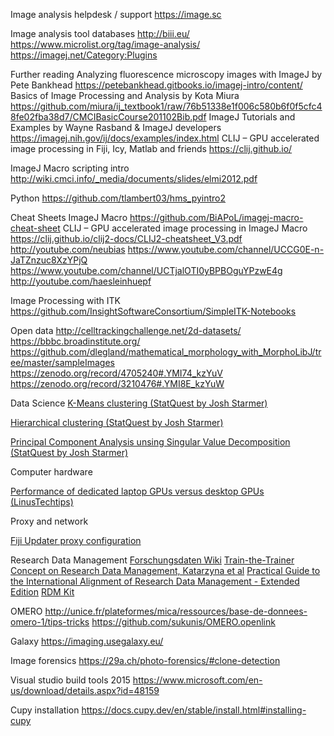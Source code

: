 Image analysis helpdesk / support
https://image.sc

Image analysis tool databases
http://biii.eu/
https://www.microlist.org/tag/image-analysis/
https://imagej.net/Category:Plugins

Further reading
Analyzing fluorescence microscopy images with ImageJ by Pete Bankhead
https://petebankhead.gitbooks.io/imagej-intro/content/
Basics of Image Processing and Analysis by Kota Miura
https://github.com/miura/ij_textbook1/raw/76b51338e1f006c580b6f0f5cfc48fe02fba38d7/CMCIBasicCourse201102Bib.pdf
ImageJ Tutorials and Examples by Wayne Rasband & ImageJ developers
https://imagej.nih.gov/ij/docs/examples/index.html
CLIJ – GPU accelerated image processing in Fiji, Icy, Matlab and friends
https://clij.github.io/ 

ImageJ Macro scripting intro
http://wiki.cmci.info/_media/documents/slides/elmi2012.pdf

Python
https://github.com/tlambert03/hms_pyintro2

Cheat Sheets
ImageJ Macro
https://github.com/BiAPoL/imagej-macro-cheat-sheet
CLIJ – GPU accelerated image processing in ImageJ Macro
https://clij.github.io/clij2-docs/CLIJ2-cheatsheet_V3.pdf
http://youtube.com/neubias
https://www.youtube.com/channel/UCCG0E-n-JaTZnzuc8XzYPjQ
https://www.youtube.com/channel/UCTjalOTI0yBPBOguYPzwE4g
http://youtube.com/haesleinhuepf

Image Processing with ITK
https://github.com/InsightSoftwareConsortium/SimpleITK-Notebooks

Open data
http://celltrackingchallenge.net/2d-datasets/
https://bbbc.broadinstitute.org/
https://github.com/dlegland/mathematical_morphology_with_MorphoLibJ/tree/master/sampleImages
https://zenodo.org/record/4705240#.YMI74_kzYuV
https://zenodo.org/record/3210476#.YMI8E_kzYuW

Data Science
[K-Means clustering (StatQuest by Josh Starmer)](https://www.youtube.com/watch?v=4b5d3muPQmA)

[Hierarchical clustering (StatQuest by Josh Starmer)](https://www.youtube.com/watch?v=7xHsRkOdVwo)

[Principal Component Analysis unsing Singular Value Decomposition (StatQuest by Josh Starmer)](https://www.youtube.com/watch?v=FgakZw6K1QQ)

Computer hardware

[Performance of dedicated laptop GPUs versus desktop GPUs (LinusTechtips)](https://www.youtube.com/watch?v=z9fk9d6pry4)

Proxy and network

[Fiji Updater proxy configuration](https://forum.image.sc/t/fiji-updater-and-proxy-configuration/29365/2)

Research Data Management
[Forschungsdaten Wiki](https://www.forschungsdaten.org/index.php/Hauptseite)
[Train-the-Trainer Concept on Research Data Management, Katarzyna et al](https://zenodo.org/record/4071471#.YI-_x7UzZPZ)
[Practical Guide to the International Alignment of Research Data Management - Extended Edition](https://www.scienceeurope.org/our-resources/practical-guide-to-the-international-alignment-of-research-data-management/)
[RDM Kit](https://rdmkit.elixir-europe.org/)

OMERO
http://unice.fr/plateformes/mica/ressources/base-de-donnees-omero-1/tips-tricks
https://github.com/sukunis/OMERO.openlink

Galaxy
https://imaging.usegalaxy.eu/

Image forensics
https://29a.ch/photo-forensics/#clone-detection

Visual studio build tools 2015
https://www.microsoft.com/en-us/download/details.aspx?id=48159

Cupy  installation 
https://docs.cupy.dev/en/stable/install.html#installing-cupy

